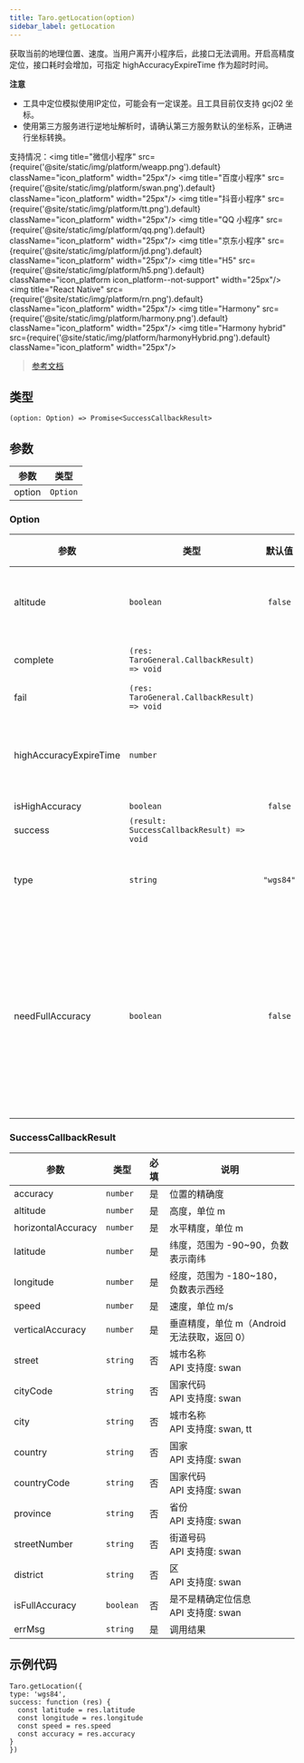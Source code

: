 ```yaml
---
title: Taro.getLocation(option)
sidebar_label: getLocation
---
```


获取当前的地理位置、速度。当用户离开小程序后，此接口无法调用。开启高精度定位，接口耗时会增加，可指定 highAccuracyExpireTime 作为超时时间。

**注意**
- 工具中定位模拟使用IP定位，可能会有一定误差。且工具目前仅支持 gcj02 坐标。
- 使用第三方服务进行逆地址解析时，请确认第三方服务默认的坐标系，正确进行坐标转换。

支持情况：<img title="微信小程序" src={require('@site/static/img/platform/weapp.png').default} className="icon_platform" width="25px"/> <img title="百度小程序" src={require('@site/static/img/platform/swan.png').default} className="icon_platform" width="25px"/> <img title="抖音小程序" src={require('@site/static/img/platform/tt.png').default} className="icon_platform" width="25px"/> <img title="QQ 小程序" src={require('@site/static/img/platform/qq.png').default} className="icon_platform" width="25px"/> <img title="京东小程序" src={require('@site/static/img/platform/jd.png').default} className="icon_platform" width="25px"/> <img title="H5" src={require('@site/static/img/platform/h5.png').default} className="icon_platform icon_platform--not-support" width="25px"/> <img title="React Native" src={require('@site/static/img/platform/rn.png').default} className="icon_platform" width="25px"/> <img title="Harmony" src={require('@site/static/img/platform/harmony.png').default} className="icon_platform" width="25px"/> <img title="Harmony hybrid" src={require('@site/static/img/platform/harmonyHybrid.png').default} className="icon_platform" width="25px"/>

> [参考文档](https://developers.weixin.qq.com/miniprogram/dev/api/location/wx.getLocation.html)

## 类型

```tsx
(option: Option) => Promise<SuccessCallbackResult>
```

## 参数

| 参数 | 类型 |
| --- | --- |
| option | `Option` |

### Option

| 参数 | 类型 | 默认值 | 必填 | 说明 |
| --- | --- | :---: | :---: | --- |
| altitude | `boolean` | `false` | 否 | 传入 true 会返回高度信息，由于获取高度需要较高精确度，会减慢接口返回速度 |
| complete | `(res: TaroGeneral.CallbackResult) => void` |  | 否 | 接口调用结束的回调函数（调用成功、失败都会执行） |
| fail | `(res: TaroGeneral.CallbackResult) => void` |  | 否 | 接口调用失败的回调函数 |
| highAccuracyExpireTime | `number` |  | 否 | 高精度定位超时时间(ms)，指定时间内返回最高精度，该值3000ms以上高精度定位才有效果 |
| isHighAccuracy | `boolean` | `false` | 否 | 开启高精度定位 |
| success | `(result: SuccessCallbackResult) => void` |  | 否 | 接口调用成功的回调函数 |
| type | `string` | `"wgs84"` | 否 | wgs84 返回 gps 坐标，gcj02 返回可用于 Taro.openLocation 的坐标 |
| needFullAccuracy | `boolean` | `false` | 否 | 针对 iOS14/Android12 及以上的新特性，其他情况本参数忽略。默认情况宿主是精确定位就返回精确定位信息。<br />传入 true 会强制使用精确定位信息，iOS14/Android12 及以上如果没有精确定位权限，会弹出精确定位授权弹框<br />API 支持度: swan |

### SuccessCallbackResult

| 参数 | 类型 | 必填 | 说明 |
| --- | --- | :---: | --- |
| accuracy | `number` | 是 | 位置的精确度 |
| altitude | `number` | 是 | 高度，单位 m |
| horizontalAccuracy | `number` | 是 | 水平精度，单位 m |
| latitude | `number` | 是 | 纬度，范围为 -90~90，负数表示南纬 |
| longitude | `number` | 是 | 经度，范围为 -180~180，负数表示西经 |
| speed | `number` | 是 | 速度，单位 m/s |
| verticalAccuracy | `number` | 是 | 垂直精度，单位 m（Android 无法获取，返回 0） |
| street | `string` | 否 | 城市名称<br />API 支持度: swan |
| cityCode | `string` | 否 | 国家代码<br />API 支持度: swan |
| city | `string` | 否 | 城市名称<br />API 支持度: swan, tt |
| country | `string` | 否 | 国家<br />API 支持度: swan |
| countryCode | `string` | 否 | 国家代码<br />API 支持度: swan |
| province | `string` | 否 | 省份<br />API 支持度: swan |
| streetNumber | `string` | 否 | 街道号码<br />API 支持度: swan |
| district | `string` | 否 | 区<br />API 支持度: swan |
| isFullAccuracy | `boolean` | 否 | 是不是精确定位信息<br />API 支持度: swan |
| errMsg | `string` | 是 | 调用结果 |

## 示例代码

 ```tsx
Taro.getLocation({
 type: 'wgs84',
 success: function (res) {
   const latitude = res.latitude
   const longitude = res.longitude
   const speed = res.speed
   const accuracy = res.accuracy
 }
})
```
